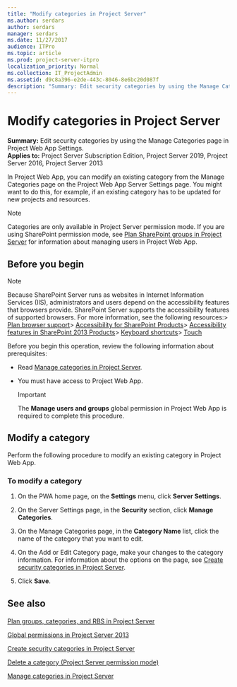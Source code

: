 ```yaml
---
title: "Modify categories in Project Server"
ms.author: serdars
author: serdars
manager: serdars
ms.date: 11/27/2017
audience: ITPro
ms.topic: article
ms.prod: project-server-itpro
localization_priority: Normal
ms.collection: IT_ProjectAdmin
ms.assetid: d9c8a396-e2de-443c-8046-8e6bc20d087f
description: "Summary: Edit security categories by using the Manage Categories page in Project Web App Settings."
---
```


# Modify categories in Project Server
 
 **Summary:** Edit security categories by using the Manage Categories page in Project Web App Settings.<br/>
**Applies to:** Project Server Subscription Edition, Project Server 2019, Project Server 2016, Project Server 2013
  
In Project Web App, you can modify an existing category from the Manage Categories page on the Project Web App Server Settings page. You might want to do this, for example, if an existing category has to be updated for new projects and resources.
  
> [!NOTE]
> Categories are only available in Project Server permission mode. If you are using SharePoint permission mode, see [Plan SharePoint groups in Project Server](plan-sharepoint-groups-in-project-server.md) for information about managing users in Project Web App.
  
## Before you begin

> [!NOTE]
>  Because SharePoint Server runs as websites in Internet Information Services (IIS), administrators and users depend on the accessibility features that browsers provide. SharePoint Server supports the accessibility features of supported browsers. For more information, see the following resources:> [Plan browser support](/SharePoint/install/browser-support-planning)> [Accessibility for SharePoint Products](/SharePoint/accessibility-guidelines)> [Accessibility features in SharePoint 2013 Products](https://go.microsoft.com/fwlink/p/?LinkId=246501)> [Keyboard shortcuts](https://go.microsoft.com/fwlink/p/?LinkID=246504)> [Touch](/windows/win32/wintouch/windows-touch-gestures-overview)
  
Before you begin this operation, review the following information about prerequisites:
  
- Read [Manage categories in Project Server](manage-categories-in-project-server.md).
    
- You must have access to Project Web App.
    
    > [!IMPORTANT]
    > The **Manage users and groups** global permission in Project Web App is required to complete this procedure.
  
## Modify a category

Perform the following procedure to modify an existing category in Project Web App.
  
### To modify a category

1. On the PWA home page, on the **Settings** menu, click **Server Settings**.
    
2. On the Server Settings page, in the **Security** section, click **Manage Categories**.
    
3. On the Manage Categories page, in the **Category Name** list, click the name of the category that you want to edit.
    
4. On the Add or Edit Category page, make your changes to the category information. For information about the options on the page, see [Create security categories in Project Server](create-security-categories-in-project-server.md).
    
5. Click **Save**.
    
## See also

#### 

[Plan groups, categories, and RBS in Project Server](plan-groups-categories-and-rbs-in-project-server.md)
  
[Global permissions in Project Server 2013](global-permissions-in-project-server-2013.md)
  
[Create security categories in Project Server](create-security-categories-in-project-server.md)
  
[Delete a category (Project Server permission mode)](delete-a-category-project-server-permission-mode.md)
  
[Manage categories in Project Server](manage-categories-in-project-server.md)